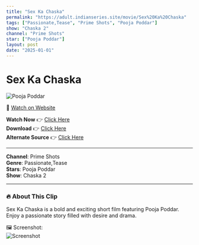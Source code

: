 ```yaml
---
title: "Sex Ka Chaska"
permalink: "https://adult.indianseries.site/movie/Sex%20Ka%20Chaska"
tags: ["Passionate,Tease", "Prime Shots", "Pooja Poddar"]
show: "Chaska 2"
channel: "Prime Shots"
star: ["Pooja Poddar"]
layout: post
date: "2025-01-01"
---
```


# Sex Ka Chaska

![Pooja Poddar](https://shorts.desisins.com/wp-content/uploads/2024/07/Pooja-Ka-Chaska-PrimeShots-DesiSins.com_.jpg)

🔗 [Watch on Website](https://adult.indianseries.site/movie/Sex%20Ka%20Chaska)

**Watch Now** 👉 [Click Here](https://adult.indianseries.site/movie/Sex%20Ka%20Chaska)  
**Download** 👉 [Click Here](https://adult.indianseries.site/movie/Sex%20Ka%20Chaska)  
**Alternate Source** 👉 [Click Here](https://adult.indianseries.site/movie/Sex%20Ka%20Chaska)

---

**Channel**: Prime Shots  
**Genre**: Passionate,Tease  
**Stars**: Pooja Poddar  
**Show**: Chaska 2

---

### 🔥 About This Clip

Sex Ka Chaska is a bold and exciting short film featuring Pooja Poddar. Enjoy a passionate story filled with desire and drama.
 
🖼️ Screenshot:  
![Screenshot](https://shorts.desisins.com/wp-content/uploads/2024/07/Pooja-Ka-Chaska-PrimeShots-DesiSins.com_.jpg)
